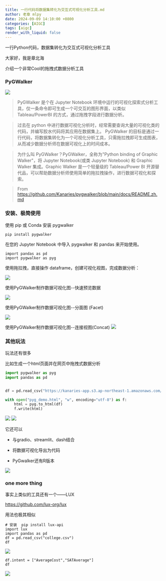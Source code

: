 ```yaml
---
title: 一行代码将数据集转化为交互式可视化分析工具.md
author: 老章 mlpy
date: 2024-09-09 14:10:00 +0800
categories: [AIGC]
tags: [aigc]
render_with_liquid: false
---
```


一行Python代码，数据集转化为交互式可视化分析工具

大家好，我是章北海

介绍一个非常Cool的拖拽式数据分析工具
### PyGWalker

![](https://r2.zhanglearning.com/blog/2024/09/84bfc25999fddf937ec9c8111a4e9f99.jpeg)

>PyGWalker 是个在 Jupyter Notebook 环境中运行的可视化探索式分析工具，仅一条命令即可生成一个可交互的图形界面，以类似 Tableau/PowerBI 的方式，通过拖拽字段进行数据分析。

>过去在 python 中进行数据可视化分析时，经常需要查询大量的可视化类的代码，并编写胶水代码将其应用在数据集上。
PyGWalker 的目标是通过一行代码，将数据集转化为一个可视化分析工具，只需拖拉拽即可生成图表，从而减少数据分析师在数据可视化上的时间成本。

>为什么叫 PyGWalker？PyGWalker，全称为"Python binding of Graphic Walker"，将 Jupyter Notebook(或类 Jupyter Notebook) 和 Graphic Walker 集成。Graphic Walker 是一个轻量级的 Tableau/Power BI 开源替代品，可以帮助数据分析师使用简单的拖拉拽操作，进行数据可视化和探索。

> From https://github.com/Kanaries/pygwalker/blob/main/docs/README.zh.md

### 安装、极简使用

使用 pip 或 Conda 安装 pygwalker

```
pip install pygwalker
```


在您的 Jupyter Notebook 中导入 pygwalker 和 pandas 来开始使用。
```
import pandas as pd
import pygwalker as pyg
```


使用拖拉拽，直接操作 dataframe，创建可视化视图，完成数据分析：


![](https://camo.githubusercontent.com/2445be6b536f174238b029266f22e10f40e5e51f835527cb48014cd4a61eb957/68747470733a2f2f646f63732d75732e6f73732d75732d776573742d312e616c6979756e63732e636f6d2f696d672f70796777616c6b65722f74726176656c2d616e692d312d6c696768742e676966)


使用PyGWalker制作数据可视化图--快速预览数据

![](https://r2.zhanglearning.com/blog/2024/09/afeff00ed59e04ab67f04969bc9ee7d5.png)

使用PyGWalker制作数据可视化图--分面图 (Facet)

![](https://r2.zhanglearning.com/blog/2024/09/0c3265fe38ae508b2c31d1c8ae88877f.png)

使用PyGWalker制作数据可视化图--连接视图(Concat)
![](https://r2.zhanglearning.com/blog/2024/09/366f72b77d713f3848f904b9beb5cd08.png)

### 其他玩法

玩法还有很多

比如生成一个html页面并在网页中拖拽式数据分析

```python
import pygwalker as pyg
import pandas as pd


df = pd.read_csv("https://kanaries-app.s3.ap-northeast-1.amazonaws.com/public-datasets/bike_sharing_dc.csv")

with open("pyg_demo.html", "w", encoding="utf-8") as f:
    html = pyg.to_html(df)
    f.write(html)

```

![](https://r2.zhanglearning.com/blog/2024/09/0a417c0648a7255bbaecccde9573a796.png)
![](https://r2.zhanglearning.com/blog/2024/09/4889cd7403fd18c0b9cc932acd3b1b9e.png)

它还可以

- 与gradio、streamlit、dash结合

- 将数据可视化导出为代码
- PyGwalker还有R版本

![](https://r2.zhanglearning.com/blog/2024/09/5ec429eb9418810632defa10716b0386.jpeg)

### one more thing

事实上类似的工具还有一个——LUX

https://github.com/lux-org/lux

用法也极其相似

```
# 安装  pip install lux-api
import lux
import pandas as pd
df = pd.read_csv("college.csv")
df
```

![](https://r2.zhanglearning.com/blog/2024/09/basicDemo.gif)
```
df.intent = ["AverageCost","SATAverage"]
df
```

![](https://r2.zhanglearning.com/blog/2024/09/contextRec.gif)